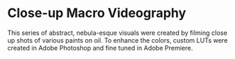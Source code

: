# Close-up Macro Videography

This series of abstract, nebula-esque visuals were created by filming close up shots of various paints on oil. To enhance the colors, custom LUTs were created in Adobe Photoshop and fine tuned in Adobe Premiere.
